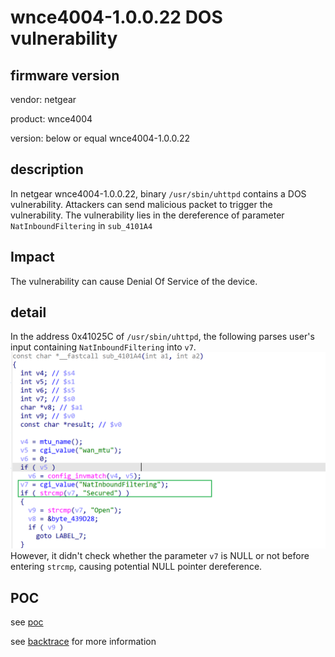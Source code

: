 # wnce4004-1.0.0.22 DOS vulnerability
## firmware version
vendor: netgear

product: wnce4004

version: below or equal wnce4004-1.0.0.22

## description
In netgear wnce4004-1.0.0.22, binary `/usr/sbin/uhttpd` contains a DOS vulnerability. Attackers can send malicious packet to trigger the vulnerability. The vulnerability lies in the dereference of parameter `NatInboundFiltering` in `sub_4101A4`

## Impact
The vulnerability can cause Denial Of Service of the device.

## detail
In the address 0x41025C of `/usr/sbin/uhttpd`, the following  parses user's input containing `NatInboundFiltering` into `v7`.
![parse](image.png)
However, it didn't check whether the parameter `v7` is NULL or not before entering `strcmp`, causing potential NULL pointer dereference.

## POC
see [poc](./poc)

see [backtrace](./backtrace) for more information

